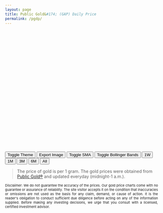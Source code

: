 ```yaml
---
layout: page
title: Public Gold&#174; (GAP) Daily Price
permalink: /pgdp/
---
```

<style>
  #chart {
    width: 100%;
    height: 400px; /* Or use 60vh for vertical responsiveness */
  }

  @media (max-width: 768px) {
    #chart {
      height: 300px;
    }

    .chart-buttons {
      flex-wrap: wrap;
      gap: 6px;
    }

    .chart-buttons button {
      flex: 1 0 48%;
      font-size: 14px;
    }
  }

  .chart-buttons {
    display: flex;
    flex-wrap: wrap;
    gap: 8px;
    margin-top: 10px;
    justify-content: center;
  }

  .chart-buttons button {
    padding: 6px 12px;
    font-size: 16px;
    cursor: pointer;
  }
</style>
<script src="https://unpkg.com/lightweight-charts@4.1.1/dist/lightweight-charts.standalone.production.js"></script>
<script src="https://cdn.jsdelivr.net/npm/html2canvas@1.4.1/dist/html2canvas.min.js"></script>

<div id="chart"></div>

<div id="controls">
  <button id="toggle-theme">Toggle Theme</button>
  <button id="export-btn">Export Image</button>
  <button id="toggle-sma">Toggle SMA</button>
  <button id="toggle-bb">Toggle Bollinger Bands</button>
  <button data-range="7">1W</button>
  <button data-range="30">1M</button>
  <button data-range="90">3M</button>
  <button data-range="180">6M</button>
  <button data-range="all">All</button>
</div>

> The price of gold is per 1 gram. The gold prices were obtained from [Public Gold&#174;](https://publicgold.com.my/) and updated everyday (midnight-1 a.m.).

<p style="font-size:11px;text-align:justify">
    Disclaimer: 
    We do not guarantee the accuracy of the prices. Our gold price charts come with no guarantee or assurance of reliability. The site visitor accepts it on the condition that inaccuracies or omissions are not used as the basis for any claim, demand, or cause of action. It is the reader's obligation to conduct sufficient due diligence before acting on any of the information supplied. Before making any investing decisions, we urge that you consult with a licensed, certified investment advisor.
</p>
<script src="{{ base.url | prepend: site.url }}/assets/js/pgdp.js"></script>